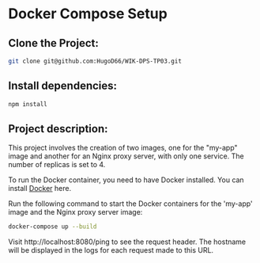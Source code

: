 # Docker Compose Setup


## Clone the Project:

```bash
git clone git@github.com:HugoD66/WIK-DPS-TP03.git
```
## Install dependencies:

```bash
npm install
```
## Project description:

This project involves the creation of two images, one for the "my-app" image and another for an Nginx proxy server, with only one service. The number of replicas is set to 4.

To run the Docker container, you need to have Docker installed. You can install [Docker](https://www.docker.com/) here.

Run the following command to start the Docker containers for the 'my-app' image and the Nginx proxy server image:
```bash
docker-compose up --build
```

Visit http://localhost:8080/ping to see the request header.
The hostname will be displayed in the logs for each request made to this URL.



